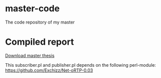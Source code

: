 # master-code
The code repository of my master

# Compiled report
[Download master thesis](http://mail.mneerup.dk/public/main.pdf
)

This subscriber.pl and publisher.pl depends on the following perl-module:
https://github.com/Exchizz/Net-oRTP-0.03
